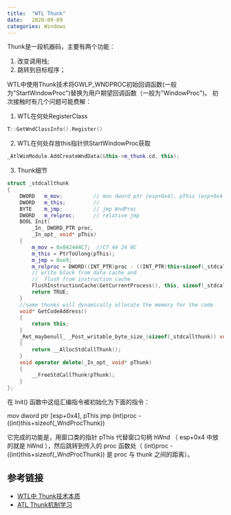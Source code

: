 ```yaml
---
title:  "WTL Thunk"
date:   2020-09-09
categories: Windows
---
```


Thunk是一段机器码，主要有两个功能：

1. 改变调用栈;
2. 跳转到目标程序；

WTL中使用Thunk技术将GWLP_WNDPROC初始回调函数(一般为"StartWindowProc")替换为用户期望回调函数（一般为"WindowProc")。
初次接触时有几个问题可能费解：

1. WTL在何处RegisterClass

```cpp
T::GetWndClassInfo().Register()
```

2. WTL在何处存放this指针供StartWindowProc获取

```cpp
_AtlWinModule.AddCreateWndData(&this->m_thunk.cd, this);
```

3. Thunk细节

```cpp
struct _stdcallthunk
{
	DWORD   m_mov;          // mov dword ptr [esp+0x4], pThis (esp+0x4 is hWnd)
	DWORD   m_this;         //
	BYTE    m_jmp;          // jmp WndProc
	DWORD   m_relproc;      // relative jmp
	BOOL Init(
		_In_ DWORD_PTR proc,
		_In_opt_ void* pThis)
	{
		m_mov = 0x042444C7;  //C7 44 24 0C
		m_this = PtrToUlong(pThis);
		m_jmp = 0xe9;
		m_relproc = DWORD((INT_PTR)proc - ((INT_PTR)this+sizeof(_stdcallthunk)));
		// write block from data cache and
		//  flush from instruction cache
		FlushInstructionCache(GetCurrentProcess(), this, sizeof(_stdcallthunk));
		return TRUE;
	}
	//some thunks will dynamically allocate the memory for the code
	void* GetCodeAddress()
	{
		return this;
	}
	_Ret_maybenull_ _Post_writable_byte_size_(sizeof(_stdcallthunk)) void* operator new(_In_ size_t)
	{
        return __AllocStdCallThunk();
    }
    void operator delete(_In_opt_ void* pThunk)
    {
        __FreeStdCallThunk(pThunk);
    }
};
```

在 Init() 函数中这组汇编指令被初始化为下面的指令：

mov dword ptr [esp+0x4], pThis
jmp (int)proc - ((int)this+sizeof(_WndProcThunk))

它完成的功能是，用窗口类的指针 pThis 代替窗口句柄 hWnd （ esp+0x4 中放的就是 hWnd ），然后跳转到传入的 proc 函数处（ (int)proc - ((int)this+sizeof(_WndProcThunk)) 是 proc 与 thunk 之间的距离）。

## 参考链接

* [WTL中 Thunk技术本质](https://blog.csdn.net/chenyujing1234/article/details/7443084)
* [ATL Thunk机制学习](https://blog.csdn.net/tttyd/article/details/4562233)
